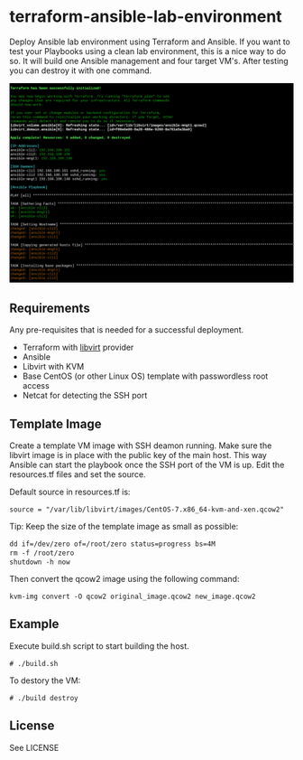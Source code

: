 # terraform-ansible-lab-environment
Deploy Ansible lab environment using Terraform and Ansible. If you want to 
test your Playbooks using a clean lab environment, this is a nice way to do so. 
It will build one Ansible management and four target VM's. After testing you 
can destroy it with one command.

![Terraform-Ansible](/files/terraform-ansible.png)

Requirements
------------

Any pre-requisites that is needed for a successful deployment.

 - Terraform with [libvirt](https://github.com/dmacvicar/terraform-provider-libvirt) provider
 - Ansible
 - Libvirt with KVM
 - Base CentOS (or other Linux OS) template with passwordless root access
 - Netcat for detecting the SSH port

Template Image
--------------

Create a template VM image with SSH deamon running.
Make sure the libvirt image is in place with the public key of the main host.
This way Ansible can start the playbook once the SSH port of the VM is up.
Edit the resources.tf files and set the source.

Default source in resources.tf is:

    source = "/var/lib/libvirt/images/CentOS-7.x86_64-kvm-and-xen.qcow2"

Tip: Keep the size of the template image as small as possible:

    dd if=/dev/zero of=/root/zero status=progress bs=4M
    rm -f /root/zero
    shutdown -h now

Then convert the qcow2 image using the following command:

    kvm-img convert -O qcow2 original_image.qcow2 new_image.qcow2


Example
-------

Execute build.sh script to start building the host.

    # ./build.sh 

To destory the VM:

    # ./build destroy

License
-------

See LICENSE

